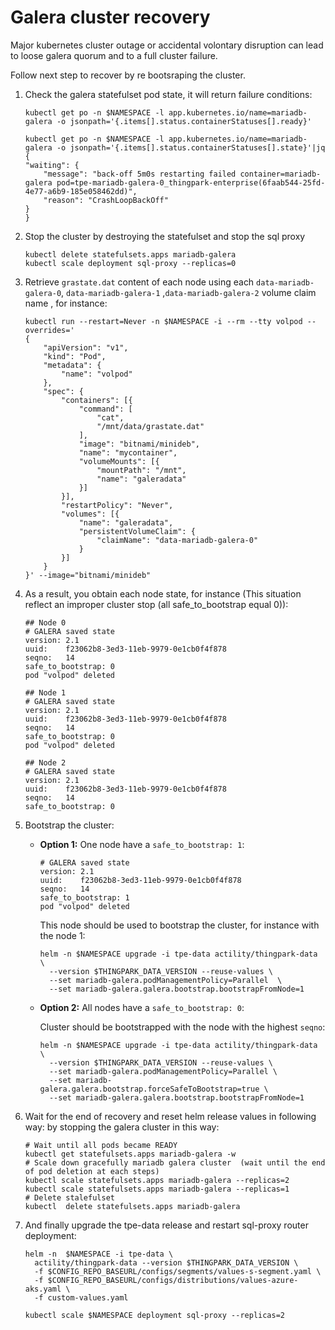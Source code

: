 # Galera cluster recovery

Major kubernetes cluster outage or accidental volontary disruption can lead to loose galera quorum and to a full cluster failure. 

Follow next step to recover by re bootsraping the cluster. 

1.  Check the galera statefulset pod state, it will return failure conditions:

    ```shell
    kubectl get po -n $NAMESPACE -l app.kubernetes.io/name=mariadb-galera -o jsonpath='{.items[].status.containerStatuses[].ready}'
    ```
    ```shell
    kubectl get po -n $NAMESPACE -l app.kubernetes.io/name=mariadb-galera -o jsonpath='{.items[].status.containerStatuses[].state}'|jq
    {
    "waiting": {
        "message": "back-off 5m0s restarting failed container=mariadb-galera pod=tpe-mariadb-galera-0_thingpark-enterprise(6faab544-25fd-4e77-a6b9-185e058462dd)",
        "reason": "CrashLoopBackOff"
    }
    }

    ```

2.  Stop the cluster by destroying the statefulset and stop the sql proxy

    ```shell
    kubectl delete statefulsets.apps mariadb-galera 
    kubectl scale deployment sql-proxy --replicas=0
    ```

3.  Retrieve `grastate.dat` content of each node using each `data-mariadb-galera-0`, `data-mariadb-galera-1` ,`data-mariadb-galera-2` volume claim name , for instance:

    ```shell
    kubectl run --restart=Never -n $NAMESPACE -i --rm --tty volpod --overrides='
    {
        "apiVersion": "v1",
        "kind": "Pod",
        "metadata": {
            "name": "volpod"
        },
        "spec": {
            "containers": [{
                "command": [
                    "cat",
                    "/mnt/data/grastate.dat"
                ],
                "image": "bitnami/minideb",
                "name": "mycontainer",
                "volumeMounts": [{
                    "mountPath": "/mnt",
                    "name": "galeradata"
                }]
            }],
            "restartPolicy": "Never",
            "volumes": [{
                "name": "galeradata",
                "persistentVolumeClaim": {
                    "claimName": "data-mariadb-galera-0"
                }
            }]
        }
    }' --image="bitnami/minideb"

    ```

4.  As a result, you obtain each node state, for instance (This situation reflect an improper cluster stop (all safe_to_bootstrap equal 0)):

    ```shell
    ## Node 0
    # GALERA saved state
    version: 2.1
    uuid:    f23062b8-3ed3-11eb-9979-0e1cb0f4f878
    seqno:   14
    safe_to_bootstrap: 0
    pod "volpod" deleted

    ## Node 1
    # GALERA saved state
    version: 2.1
    uuid:    f23062b8-3ed3-11eb-9979-0e1cb0f4f878
    seqno:   14
    safe_to_bootstrap: 0
    pod "volpod" deleted

    ## Node 2
    # GALERA saved state
    version: 2.1
    uuid:    f23062b8-3ed3-11eb-9979-0e1cb0f4f878
    seqno:   14
    safe_to_bootstrap: 0
    ```
5.  Bootstrap the cluster:
  
    -   **Option 1:** One node have a `safe_to_bootstrap: 1`:

        ```shell
        # GALERA saved state
        version: 2.1
        uuid:    f23062b8-3ed3-11eb-9979-0e1cb0f4f878
        seqno:   14
        safe_to_bootstrap: 1
        pod "volpod" deleted
        ```

        This node should be used to bootstrap the cluster, for instance with the node 1:

        ```shell
        helm -n $NAMESPACE upgrade -i tpe-data actility/thingpark-data \
          --version $THINGPARK_DATA_VERSION --reuse-values \
          --set mariadb-galera.podManagementPolicy=Parallel  \
          --set mariadb-galera.galera.bootstrap.bootstrapFromNode=1
        ```

    -   **Option 2:** All nodes have a `safe_to_bootstrap: 0`:

        Cluster should be bootstrapped with the node with the highest `seqno`:

        ```shell
        helm -n $NAMESPACE upgrade -i tpe-data actility/thingpark-data \
          --version $THINGPARK_DATA_VERSION --reuse-values \
          --set mariadb-galera.podManagementPolicy=Parallel \
          --set mariadb-galera.galera.bootstrap.forceSafeToBootstrap=true \
          --set mariadb-galera.galera.bootstrap.bootstrapFromNode=1
        ```


6.  Wait for the end of recovery and reset helm release values in following way:  by stopping the galera cluster in this way:

    ```shell
    # Wait until all pods became READY
    kubectl get statefulsets.apps mariadb-galera -w
    # Scale down gracefully mariadb galera cluster  (wait until the end of pod deletion at each steps)
    kubectl scale statefulsets.apps mariadb-galera --replicas=2
    kubectl scale statefulsets.apps mariadb-galera --replicas=1
    # Delete stalefulset
    kubectl  delete statefulsets.apps mariadb-galera
    ```

7.  And finally upgrade the tpe-data release and restart sql-proxy router deployment:

    ```shell
    helm -n  $NAMESPACE -i tpe-data \
      actility/thingpark-data --version $THINGPARK_DATA_VERSION \
      -f $CONFIG_REPO_BASEURL/configs/segments/values-s-segment.yaml \
      -f $CONFIG_REPO_BASEURL/configs/distributions/values-azure-aks.yaml \
      -f custom-values.yaml

    kubectl scale $NAMESPACE deployment sql-proxy --replicas=2
    ```